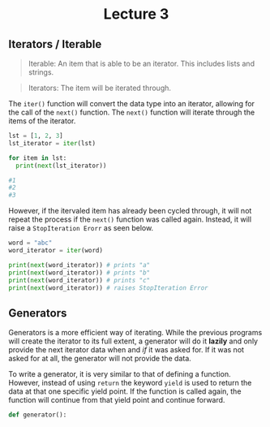 <div align = "center">

# Lecture 3

</div> 

## Iterators / Iterable

>Iterable: An item that is able to be an iterator. This includes lists and strings.

>Iterators: The item will be iterated through. 

The `iter()` function will convert the data type into an iterator, allowing for the call of the `next()` function. The `next()` function will iterate through the items of the iterator.

```python
lst = [1, 2, 3]
lst_iterator = iter(lst)

for item in lst:
  print(next(lst_iterator))

#1
#2
#3
```

However, if the itervaled item has already been cycled through, it will not repeat the process if the `next()` function was called again. Instead, it will raise a `StopIteration Erorr` as seen below.

```python
word = "abc"
word_iterator = iter(word)

print(next(word_iterator)) # prints "a"
print(next(word_iterator)) # prints "b"
print(next(word_iterator)) # prints "c"
print(next(word_iterator)) # raises StopIteration Error
```

## Generators

Generators is a more efficient way of iterating. While the previous programs will create the iterator to its full extent, a generator will do it **lazily** and only provide the next iterator data when and *if* it was asked for. If it was not asked for at all, the generator will not provide the data.

To write a generator, it is very similar to that of defining a function. However, instead of using `return` the keyword `yield` is used to return the data at that one specific yield point. If the function is called again, the function will continue from that yield point and continue forward.

```python
def generator():
```
